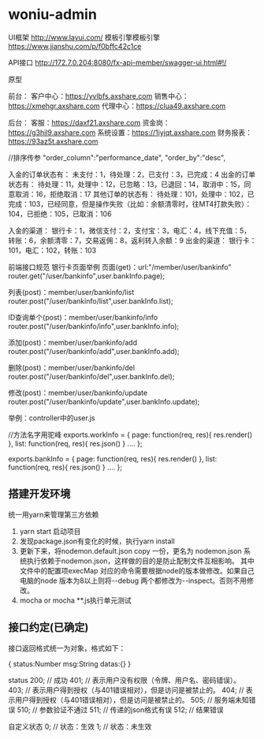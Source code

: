 # woniu-admin



UI框架
http://www.layui.com/
模板引擎模板引擎
https://www.jianshu.com/p/f0bffc42c1ce

API接口
http://172.7.0.204:8080/fx-api-member/swagger-ui.html#!/

原型

前台：
客户中心：https://yvlbfs.axshare.com
销售中心：https://xmehgr.axshare.com
代理中心：https://clua49.axshare.com

后台：
客服：https://daxf21.axshare.com
资金岗：https://g3hil9.axshare.com
系统设置：https://1iyjqt.axshare.com
财务报表：https://93az5t.axshare.com


//排序传参
"order_column":"performance_date",
"order_by":"desc",

入金的订单状态有：      未支付：1，待处理：2，已支付：3，已完成：4
出金的订单状态有：      待处理：11，处理中：12，已忽略：13，已退回：14，取消中：15，同意取消：16，拒绝取消：17
其他订单的状态有：      待处理：101，处理中：102，已完成：103，已经同意，但是操作失败（比如：余额清零时，往MT4打款失败）：104，已拒绝：105，已取消：106


入金的渠道：  银行卡：1，微信支付：2，支付宝：3，电汇：4，线下充值：5，转账：6，余额清零：7，交易返佣：8，返利转入余额：9
出金的渠道： 银行卡：101，电汇：102，转账：103


前端接口规范
银行卡页面举例
页面(get)：url:"/member/user/bankinfo"
router.get("/user/bankinfo",user.bankInfo.page);

列表(post)：member/user/bankinfo/list
router.post("/user/bankinfo/list",user.bankInfo.list);

ID查询单个(post)：member/user/bankinfo/info
router.post("/user/bankinfo/info",user.bankInfo.info);

添加(post)：member/user/bankinfo/add
router.post("/user/bankinfo/add",user.bankInfo.add);

删除(post)：member/user/bankinfo/del
router.post("/user/bankinfo/del",user.bankInfo.del);

修改(post)：member/user/bankinfo/update
router.post("/user/bankinfo/update",user.bankInfo.update);


举例：controller中的user.js

//方法名字用驼峰
exports.workInfo = {
    page: function(req, res){
        res.render()
    },
    list: function(req, res){
        res.json()
    }
     ....
};

exports.bankInfo = {
    page: function(req, res){
        res.render()
    },
    list: function(req, res){
        res.json()
    }
     ....
};



## 搭建开发环境

统一用yarn来管理第三方依赖

1. yarn start 启动项目
2. 发现package.json有变化的时候，执行yarn install
3. 更新下来，将nodemon.default.json copy 一份，更名为 nodemon.json 系统执行依赖于nodemon.json，这样做的目的是防止配制文件互相影响。
其中文件中的配置项execMap 对应的命令需要根据node的版本做修改。如果自己电脑的node 版本为8以上则将--debug 两个都修改为--inspect。否则不用修改。
4. mocha or mocha **.js执行单元测试


## 接口约定(已确定)

接口返回格式统一为对象，格式如下：

{
    status:Number
    msg:String
    datas:{}
}

status
    200;  //  成功
    401;  // 表示用户没有权限（令牌、用户名、密码错误）。
    403;  // 表示用户得到授权（与401错误相对），但是访问是被禁止的。
    404;  // 表示用户得到授权（与401错误相对），但是访问是被禁止的。
    505;  // 服务端未知错误
    510;  // 参数验证不通过
    511;  // 传递的json格式有误
    512;  // 结果错误

自定义状态
    0; // 状态：生效
    1; // 状态：未生效